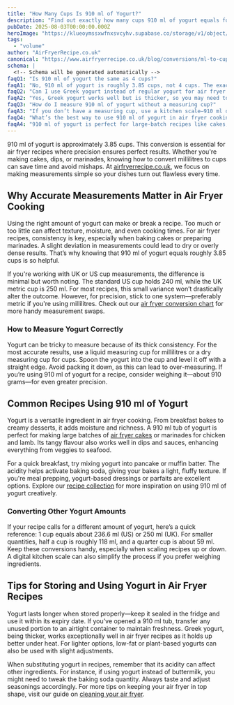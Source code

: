 ```yaml
---
title: "How Many Cups Is 910 ml of Yogurt?"
description: "Find out exactly how many cups 910 ml of yogurt equals for perfect air fryer recipes. Get precise measurements and cooking tips now!"
pubDate: 2025-08-03T00:00:00.000Z
heroImage: "https://klueoymssxwfnxsvcyhv.supabase.co/storage/v1/object/public/Shmucket/how-many-cups-is-910-ml-of-yogurt.webp"
tags:
  - "volume"
author: "AirFryerRecipe.co.uk"
canonical: "https://www.airfryerrecipe.co.uk/blog/conversions/ml-to-cups/how-many-cups-is-910-ml-of-yogurt"
schema: |
  <!-- Schema will be generated automatically -->
faqQ1: "Is 910 ml of yogurt the same as 4 cups?"
faqA1: "No, 910 ml of yogurt is roughly 3.85 cups, not 4 cups. The exact conversion depends on whether you're using US or UK cup measurements. For precision, it's best to measure by weight or use millilitres."
faqQ2: "Can I use Greek yogurt instead of regular yogurt for air fryer recipes?"
faqA2: "Yes, Greek yogurt works well but is thicker, so you may need to adjust liquids in the recipe. It adds extra creaminess and protein, making it great for marinades and baked goods. Just be mindful of the consistency difference."
faqQ3: "How do I measure 910 ml of yogurt without a measuring cup?"
faqA3: "If you don’t have a measuring cup, use a kitchen scale—910 ml of yogurt weighs about 910 grams. Alternatively, a standard UK metric cup holds 250 ml, so you’d need just under 4 cups (3.85 cups to be exact)."
faqQ4: "What’s the best way to use 910 ml of yogurt in air fryer cooking?"
faqA4: "910 ml of yogurt is perfect for large-batch recipes like cakes, marinades, or dips. Try it in <a href=https://www.airfryerrecipe.co.uk/recipe-category/dessert>air fryer desserts</a> or as a base for creamy sauces. Its versatility makes it a staple for many dishes."
---
```

<p>910 ml of yogurt is approximately 3.85 cups. This conversion is essential for air fryer recipes where precision ensures perfect results. Whether you're making cakes, dips, or marinades, knowing how to convert millilitres to cups can save time and avoid mishaps. At <a href=https://www.airfryerrecipe.co.uk>airfryerrecipe.co.uk</a>, we focus on making measurements simple so your dishes turn out flawless every time.</p>

<h2>Why Accurate Measurements Matter in Air Fryer Cooking</h2>
<p>Using the right amount of yogurt can make or break a recipe. Too much or too little can affect texture, moisture, and even cooking times. For air fryer recipes, consistency is key, especially when baking cakes or preparing marinades. A slight deviation in measurements could lead to dry or overly dense results. That’s why knowing that 910 ml of yogurt equals roughly 3.85 cups is so helpful.</p>
<p>If you're working with UK or US cup measurements, the difference is minimal but worth noting. The standard US cup holds 240 ml, while the UK metric cup is 250 ml. For most recipes, this small variance won’t drastically alter the outcome. However, for precision, stick to one system—preferably metric if you're using millilitres. Check out our <a href=https://www.airfryerrecipe.co.uk/air-fryer-conversion-chart>air fryer conversion chart</a> for more handy measurement swaps.</p>

<h3>How to Measure Yogurt Correctly</h3>
<p>Yogurt can be tricky to measure because of its thick consistency. For the most accurate results, use a liquid measuring cup for millilitres or a dry measuring cup for cups. Spoon the yogurt into the cup and level it off with a straight edge. Avoid packing it down, as this can lead to over-measuring. If you’re using 910 ml of yogurt for a recipe, consider weighing it—about 910 grams—for even greater precision.</p>

<h2>Common Recipes Using 910 ml of Yogurt</h2>
<p>Yogurt is a versatile ingredient in air fryer cooking. From breakfast bakes to creamy desserts, it adds moisture and richness. A 910 ml tub of yogurt is perfect for making large batches of <a href=https://www.airfryerrecipe.co.uk/recipe-category/cakes>air fryer cakes</a> or marinades for chicken and lamb. Its tangy flavour also works well in dips and sauces, enhancing everything from veggies to seafood.</p>
<p>For a quick breakfast, try mixing yogurt into pancake or muffin batter. The acidity helps activate baking soda, giving your bakes a light, fluffy texture. If you're meal prepping, yogurt-based dressings or parfaits are excellent options. Explore our <a href=https://www.airfryerrecipe.co.uk/recipes>recipe collection</a> for more inspiration on using 910 ml of yogurt creatively.</p>

<h3>Converting Other Yogurt Amounts</h3>
<p>If your recipe calls for a different amount of yogurt, here’s a quick reference: 1 cup equals about 236.6 ml (US) or 250 ml (UK). For smaller quantities, half a cup is roughly 118 ml, and a quarter cup is about 59 ml. Keep these conversions handy, especially when scaling recipes up or down. A digital kitchen scale can also simplify the process if you prefer weighing ingredients.</p>

<h2>Tips for Storing and Using Yogurt in Air Fryer Recipes</h2>
<p>Yogurt lasts longer when stored properly—keep it sealed in the fridge and use it within its expiry date. If you’ve opened a 910 ml tub, transfer any unused portion to an airtight container to maintain freshness. Greek yogurt, being thicker, works exceptionally well in air fryer recipes as it holds up better under heat. For lighter options, low-fat or plant-based yogurts can also be used with slight adjustments.</p>
<p>When substituting yogurt in recipes, remember that its acidity can affect other ingredients. For instance, if using yogurt instead of buttermilk, you might need to tweak the baking soda quantity. Always taste and adjust seasonings accordingly. For more tips on keeping your air fryer in top shape, visit our guide on <a href=https://www.airfryerrecipe.co.uk/air-fryer-cleaner>cleaning your air fryer</a>.</p>
